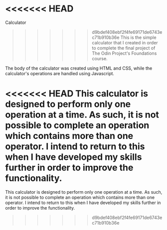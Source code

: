 <<<<<<< HEAD
=======
Calculator

>>>>>>> d9bdef408ebf2f4fe69171de6743ec71b910b36e
This is the simple calculator that I created in order to complete the final project of The Odin Project's Foundations course. 

The body of the calculator was created using HTML and CSS, while the calculator's operations are handled using Javascript.

<<<<<<< HEAD
This calculator is designed to perform only one operation at a time. As such, it is not possible to complete an operation which contains more than one operator. I intend to return to this when I have developed my skills further in order to improve the functionality.
=======
This calculator is designed to perform only one operation at a time. As such, it is not possible to complete an operation which contains more than one operator. I intend to return to this when I have developed my skills further in order to improve the functionality.
>>>>>>> d9bdef408ebf2f4fe69171de6743ec71b910b36e
